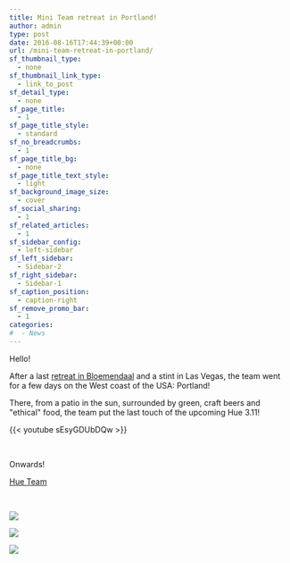 ```yaml
---
title: Mini Team retreat in Portland!
author: admin
type: post
date: 2016-08-16T17:44:39+00:00
url: /mini-team-retreat-in-portland/
sf_thumbnail_type:
  - none
sf_thumbnail_link_type:
  - link_to_post
sf_detail_type:
  - none
sf_page_title:
  - 1
sf_page_title_style:
  - standard
sf_no_breadcrumbs:
  - 1
sf_page_title_bg:
  - none
sf_page_title_text_style:
  - light
sf_background_image_size:
  - cover
sf_social_sharing:
  - 1
sf_related_articles:
  - 1
sf_sidebar_config:
  - left-sidebar
sf_left_sidebar:
  - Sidebar-2
sf_right_sidebar:
  - Sidebar-1
sf_caption_position:
  - caption-right
sf_remove_promo_bar:
  - 1
categories:
#  - News
---
```


Hello!

After a last [retreat in Bloemendaal][1] and a stint in Las Vegas, the team went for a few days on the West coast of the USA: Portland!

There, from a patio in the sun, surrounded by green, craft beers and "ethical" food, the team put the last touch of the upcoming Hue 3.11!

{{< youtube sEsyGDUbDQw >}}

&nbsp;

Onwards!

[Hue Team][2]

&nbsp;

[<img src="https://cdn.gethue.com/uploads/2016/08/IMG_4393-1024x768.jpg"  />][3]

[<img src="https://cdn.gethue.com/uploads/2016/08/IMG_4409-1024x768.jpg"  />][4]

[<img src="https://cdn.gethue.com/uploads/2016/08/IMG_4417-1024x768.jpg"  />][5]

[1]: https://gethue.com/mini-team-retreat-in-bloemendaal/
[2]: https://twitter.com/gethue
[3]: https://cdn.gethue.com/uploads/2016/08/IMG_4393.jpg
[4]: https://cdn.gethue.com/uploads/2016/08/IMG_4409.jpg
[5]: https://cdn.gethue.com/uploads/2016/08/IMG_4417.jpg
